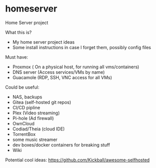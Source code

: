 # homeserver
Home Server project

What this is?
- My home server project ideas
- Some install instructions in case I forget them, possibly config files


Must have:
  - Proxmox ( On a physical host, for running all vms/containers)
  - DNS server (Access services/VMs by name)
  - Guacamole (RDP, SSH, VNC access for all VMs)
 
Could be useful:
  - NAS, backups
  - Gitea (self-hosted git repos)
  - CI/CD pipline
  - Plex (Video streaming)
  - Pi-hole (Ad firewall)
  - OwnCloud
  - Codiad/Theia (cloud IDE)
  - TorrentBox
  - some music streamer
  - dev boxes/docker containers for breaking stuff
  - Wiki
  

Potential cool ideas:
https://github.com/Kickball/awesome-selfhosted
